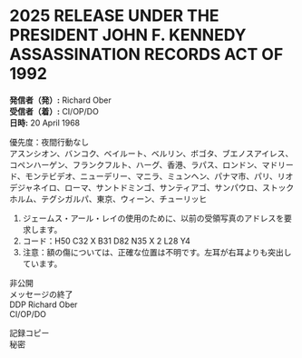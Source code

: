 # 2025 RELEASE UNDER THE PRESIDENT JOHN F. KENNEDY ASSASSINATION RECORDS ACT OF 1992

**発信者（発）:** Richard Ober  
**受信者（着）:** CI/OP/DO  
**日時:** 20 April 1968  

優先度：夜間行動なし  
アスンシオン、バンコク、ベイルート、ベルリン、ボゴタ、ブエノスアイレス、コペンハーゲン、フランクフルト、ハーグ、香港、ラパス、ロンドン、マドリード、モンテビデオ、ニューデリー、マニラ、ミュンヘン、パナマ市、パリ、リオデジャネイロ、ローマ、サントドミンゴ、サンティアゴ、サンパウロ、ストックホルム、テグシガルパ、東京、ウィーン、チューリッヒ  

1. ジェームス・アール・レイの使用のために、以前の受領写真のアドレスを要求します。  
2. コード：H50 C32 X B31 D82 N35 X 2 L28 Y4  
3. 注意：額の傷については、正確な位置は不明です。左耳が右耳よりも突出しています。  

非公開  
メッセージの終了  
DDP Richard Ober  
CI/OP/DO  

記録コピー  
秘密  